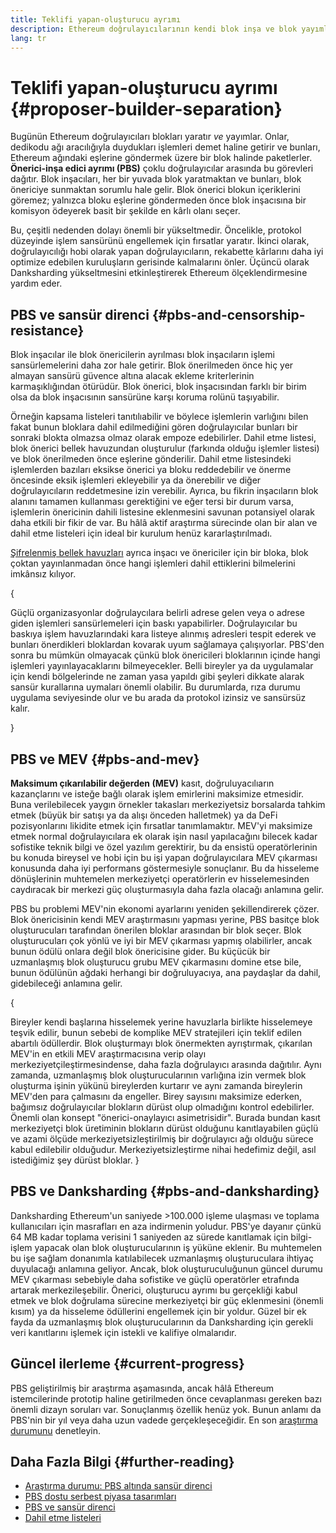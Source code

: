```yaml
---
title: Teklifi yapan-oluşturucu ayrımı
description: Ethereum doğrulayıcılarının kendi blok inşa ve blok yayımlama sorumluluklarını neden ve nasıl ayırdıklarını öğrenin.
lang: tr
---
```


# Teklifi yapan-oluşturucu ayrımı \{#proposer-builder-separation}

Bugünün Ethereum doğrulayıcıları blokları yaratır _ve_ yayımlar. Onlar, dedikodu ağı aracılığıyla duydukları işlemleri demet haline getirir ve bunları, Ethereum ağındaki eşlerine göndermek üzere bir blok halinde paketlerler. **Önerici-inşa edici ayrımı (PBS)** çoklu doğrulayıcılar arasında bu görevleri dağıtır. Blok inşacıları, her bir yuvada blok yaratmaktan ve bunları, blok önericiye sunmaktan sorumlu hale gelir. Blok önerici blokun içeriklerini göremez; yalnızca bloku eşlerine göndermeden önce blok inşacısına bir komisyon ödeyerek basit bir şekilde en kârlı olanı seçer.

Bu, çeşitli nedenden dolayı önemli bir yükseltmedir. Öncelikle, protokol düzeyinde işlem sansürünü engellemek için fırsatlar yaratır. İkinci olarak, doğrulayıcılığı hobi olarak yapan doğrulayıcıların, rekabette kârlarını daha iyi optimize edebilen kuruluşların gerisinde kalmalarını önler. Üçüncü olarak Danksharding yükseltmesini etkinleştirerek Ethereum ölçeklendirmesine yardım eder.

## PBS ve sansür direnci \{#pbs-and-censorship-resistance}

Blok inşacılar ile blok önericilerin ayrılması blok inşacıların işlemi sansürlemelerini daha zor hale getirir. Blok önerilmeden önce hiç yer almayan sansürü güvence altına alacak ekleme kriterlerinin karmaşıklığından ötürüdür. Blok önerici, blok inşacısından farklı bir birim olsa da blok inşacısının sansürüne karşı koruma rolünü taşıyabilir.

Örneğin kapsama listeleri tanıtılıabilir ve böylece işlemlerin varlığını bilen fakat bunun bloklara dahil edilmediğini gören doğrulayıcılar bunları bir sonraki blokta olmazsa olmaz olarak empoze edebilirler. Dahil etme listesi, blok önerici bellek havuzundan oluşturulur (farkında olduğu işlemler listesi) ve blok önerilmeden önce eşlerine gönderilir. Dahil etme listesindeki işlemlerden bazıları eksikse önerici ya bloku reddedebilir ve önerme öncesinde eksik işlemleri ekleyebilir ya da önerebilir ve diğer doğrulayıcıların reddetmesine izin verebilir. Ayrıca, bu fikrin inşacıların blok alanını tamamen kullanması gerektiğini ve eğer tersi bir durum varsa, işlemlerin önericinin dahili listesine eklenmesini savunan potansiyel olarak daha etkili bir fikir de var. Bu hâlâ aktif araştırma sürecinde olan bir alan ve dahil etme listeleri için ideal bir kurulum henüz kararlaştırılmadı.

[Şifrelenmiş bellek havuzları](https://www.youtube.com/watch?v=fHDjgFcha0M&list=PLpktWkixc1gUqkyc1-iE6TT0RWQTBJELe&index=3) ayrıca inşacı ve önericiler için bir bloka, blok çoktan yayınlanmadan önce hangi işlemleri dahil ettiklerini bilmelerini imkânsız kılıyor.

{
<ExpandableCard title="PBS, hangi çeşit sansürü çözer?" eventCategory="/roadmap/pbs" eventName="clicked what kinds of censorship does PBS solve?">

Güçlü organizasyonlar doğrulaycılara belirli adrese gelen veya o adrese giden işlemleri sansürlemeleri için baskı yapabilirler. Doğrulayıcılar bu baskıya işlem havuzlarındaki kara listeye alınmış adresleri tespit ederek ve bunları önerdikleri bloklardan kovarak uyum sağlamaya çalışıyorlar. PBS'den sonra bu mümkün olmayacak çünkü blok önericileri bloklarının içinde hangi işlemleri yayınlayacaklarını bilmeyecekler. Belli bireyler ya da uygulamalar için kendi bölgelerinde ne zaman yasa yapıldı gibi şeyleri dikkate alarak sansür kurallarına uymaları önemli olabilir. Bu durumlarda, rıza durumu uygulama seviyesinde olur ve bu arada da protokol izinsiz ve sansürsüz kalır.

</ExpandableCard>
}

## PBS ve MEV \{#pbs-and-mev}

**Maksimum çıkarılabilir değerden (MEV)** kasıt, doğruluyacılıarın kazançlarını ve isteğe bağlı olarak işlem emirlerini maksimize etmesidir. Buna verilebilecek yaygın örnekler takasları merkeziyetsiz borsalarda tahkim etmek (büyük bir satışı ya da alışı önceden halletmek) ya da DeFi pozisyonlarını likidite etmek için fırsatlar tanımlamaktır. MEV'yi maksimize etmek normal doğrulayıcılara ek olarak işin nasıl yapılacağını bilecek kadar sofistike teknik bilgi ve özel yazılım gerektirir, bu da ensistü operatörlerinin bu konuda bireysel ve hobi için bu işi yapan doğrulayıcılara MEV çıkarması konusunda daha iyi performans göstermesiyle sonuçlanır. Bu da hisseleme dönüşlerinin muhtemelen merkeziyetçi operatörlerin ev hisselemesinden caydıracak bir merkezi güç oluşturmasıyla daha fazla olacağı anlamına gelir.

PBS bu problemi MEV'nin ekonomi ayarlarını yeniden şekillendirerek çözer. Blok önericisinin kendi MEV araştırmasını yapması yerine, PBS basitçe blok oluşturucuları tarafından önerilen bloklar arasından bir blok seçer. Blok oluşturucuları çok yönlü ve iyi bir MEV çıkarması yapmış olabilirler, ancak bunun ödülü onlara değil blok önericisine gider. Bu küçücük bir uzmanlaşmış blok oluşturucu grubu MEV çıkarmasını domine etse bile, bunun ödülünün ağdaki herhangi bir doğruluyacıya, ana paydaşlar da dahil, gidebileceği anlamına gelir.

{
<ExpandableCard title="Blok inşasının merkezileştirilmesi neden İYİ?" eventCategory="/roadmap/pbs" eventName="clicked why is it OK to centralize block building?">

Bireyler kendi başlarına hisselemek yerine havuzlarla birlikte hisselemeye teşvik edilir, bunun sebebi de komplike MEV stratejileri için teklif edilen abartılı ödüllerdir. Blok oluşturmayı blok önermekten ayrıştırmak, çıkarılan MEV'in en etkili MEV araştırmacısına verip olayı merkeziyetçileştirmesindense, daha fazla doğrulayıcı arasında dağıtılır. Aynı zamanda, uzmanlaşmış blok oluşturucularının varlığına izin vermek blok oluşturma işinin yükünü bireylerden kurtarır ve aynı zamanda bireylerin MEV'den para çalmasını da engeller. Birey sayısını maksimize ederken, bağımsız doğrulayıcılar blokların dürüst olup olmadığını kontrol edebilirler. Önemli olan konsept "önerici-onaylayıcı asimetrisidir". Burada bundan kasıt merkeziyetçi blok üretiminin blokların dürüst olduğunu kanıtlayabilen güçlü ve azami ölçüde merkeziyetsizleştirilmiş bir doğrulayıcı ağı olduğu sürece kabul edilebilir olduğudur. Merkeziyetsizleştirme nihai hedefimiz değil, asıl istediğimiz şey dürüst bloklar.
</ExpandableCard>
}

## PBS ve Danksharding \{#pbs-and-danksharding}

Danksharding Ethereum'un saniyede >100.000 işleme ulaşması ve toplama kullanıcıları için masrafları en aza indirmenin yoludur. PBS'ye dayanır çünkü 64 MB kadar toplama verisini 1 saniyeden az sürede kanıtlamak için bilgi-işlem yapacak olan blok oluşturucularının iş yüküne eklenir. Bu muhtemelen bu işe sağlam donanımla katılabilecek uzmanlaşmış oluşturuculara ihtiyaç duyulacağı anlamına geliyor. Ancak, blok oluşturuculuğunun güncel durumu MEV çıkarması sebebiyle daha sofistike ve güçlü operatörler etrafında artarak merkezileşebilir. Önerici, oluşturucu ayrımı bu gerçekliği kabul etmek ve blok doğrulama sürecine merkeziyetçi bir güç eklenmesini (önemli kısım) ya da hisseleme ödüllerini engellemek için bir yoldur. Güzel bir ek fayda da uzmanlaşmış blok oluşturucularının da Danksharding için gerekli veri kanıtlarını işlemek için istekli ve kalifiye olmalarıdır.

## Güncel ilerleme \{#current-progress}

PBS geliştirilmiş bir araştırma aşamasında, ancak hâlâ Ethereum istemcilerinde prototip haline getirilmeden önce cevaplanması gereken bazı önemli dizayn soruları var. Sonuçlanmış özellik henüz yok. Bunun anlamı da PBS'nin bir yıl veya daha uzun vadede gerçekleşeceğidir. En son [araştırma durumunu](https://notes.ethereum.org/@vbuterin/pbs_censorship_resistance) denetleyin.

## Daha Fazla Bilgi \{#further-reading}

- [Araştırma durumu: PBS altında sansür direnci](https://notes.ethereum.org/@vbuterin/pbs_censorship_resistance)
- [PBS dostu serbest piyasa tasarımları](https://ethresear.ch/t/proposer-block-builder-separation-friendly-fee-market-designs/9725)
- [PBS ve sansür direnci](https://notes.ethereum.org/@fradamt/H1TsYRfJc#Secondary-auctions)
- [Dahil etme listeleri](https://notes.ethereum.org/@fradamt/H1ZqdtrBF)

